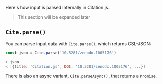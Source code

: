 Here's how input is parsed internally in Citation.js.

> This section will be expanded later

## `Cite.parse()`

You can parse input data with `Cite.parse()`, which returns CSL-JSON:

```js
const json = Cite.parse('10.5281/zenodo.1005176')

> json
< [{title: 'Citation.js', DOI: '10.5281/zenodo.1005176', ...}]
```

There is also an async variant, `Cite.parseAsync()`, that returns a `Promise`.
